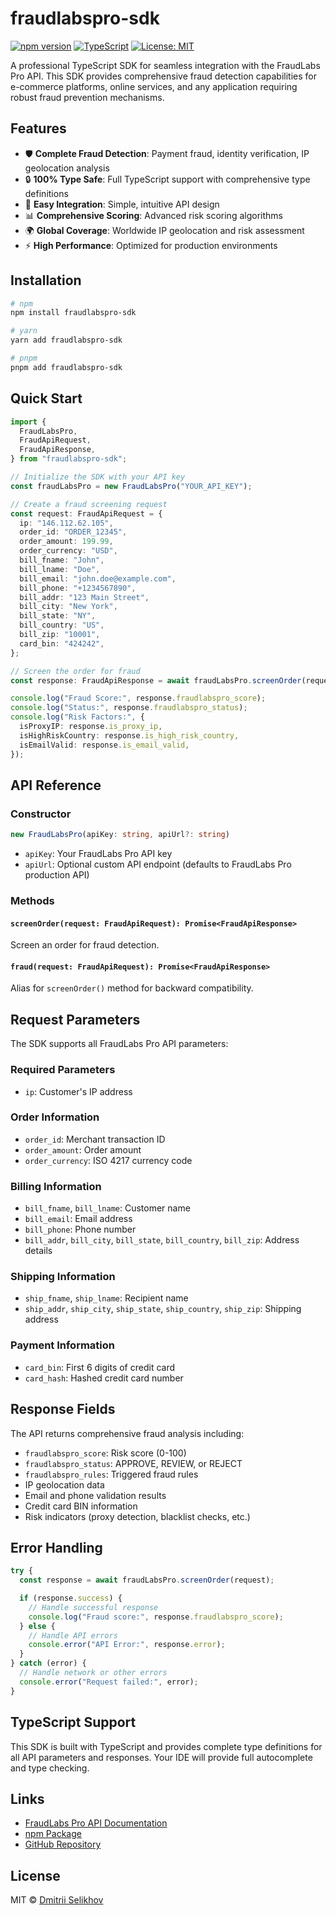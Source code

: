 # **fraudlabspro-sdk**

[![npm version](https://badge.fury.io/js/fraudlabspro-sdk.svg)](https://badge.fury.io/js/fraudlabspro-sdk)
[![TypeScript](https://img.shields.io/badge/%3C%2F%3E-TypeScript-%230074c1.svg)](http://www.typescriptlang.org/)
[![License: MIT](https://img.shields.io/badge/License-MIT-yellow.svg)](https://opensource.org/licenses/MIT)

A professional TypeScript SDK for seamless integration with the FraudLabs Pro API. This SDK provides comprehensive fraud detection capabilities for e-commerce platforms, online services, and any application requiring robust fraud prevention mechanisms.

## Features

- 🛡️ **Complete Fraud Detection**: Payment fraud, identity verification, IP geolocation analysis
- 🔒 **100% Type Safe**: Full TypeScript support with comprehensive type definitions
- 🚀 **Easy Integration**: Simple, intuitive API design
- 📊 **Comprehensive Scoring**: Advanced risk scoring algorithms
- 🌍 **Global Coverage**: Worldwide IP geolocation and risk assessment
- ⚡ **High Performance**: Optimized for production environments

## Installation

```bash
# npm
npm install fraudlabspro-sdk

# yarn
yarn add fraudlabspro-sdk

# pnpm
pnpm add fraudlabspro-sdk
```

## Quick Start

```typescript
import {
  FraudLabsPro,
  FraudApiRequest,
  FraudApiResponse,
} from "fraudlabspro-sdk";

// Initialize the SDK with your API key
const fraudLabsPro = new FraudLabsPro("YOUR_API_KEY");

// Create a fraud screening request
const request: FraudApiRequest = {
  ip: "146.112.62.105",
  order_id: "ORDER_12345",
  order_amount: 199.99,
  order_currency: "USD",
  bill_fname: "John",
  bill_lname: "Doe",
  bill_email: "john.doe@example.com",
  bill_phone: "+1234567890",
  bill_addr: "123 Main Street",
  bill_city: "New York",
  bill_state: "NY",
  bill_country: "US",
  bill_zip: "10001",
  card_bin: "424242",
};

// Screen the order for fraud
const response: FraudApiResponse = await fraudLabsPro.screenOrder(request);

console.log("Fraud Score:", response.fraudlabspro_score);
console.log("Status:", response.fraudlabspro_status);
console.log("Risk Factors:", {
  isProxyIP: response.is_proxy_ip,
  isHighRiskCountry: response.is_high_risk_country,
  isEmailValid: response.is_email_valid,
});
```

## API Reference

### Constructor

```typescript
new FraudLabsPro(apiKey: string, apiUrl?: string)
```

- `apiKey`: Your FraudLabs Pro API key
- `apiUrl`: Optional custom API endpoint (defaults to FraudLabs Pro production API)

### Methods

#### `screenOrder(request: FraudApiRequest): Promise<FraudApiResponse>`

Screen an order for fraud detection.

#### `fraud(request: FraudApiRequest): Promise<FraudApiResponse>`

Alias for `screenOrder()` method for backward compatibility.

## Request Parameters

The SDK supports all FraudLabs Pro API parameters:

### Required Parameters

- `ip`: Customer's IP address

### Order Information

- `order_id`: Merchant transaction ID
- `order_amount`: Order amount
- `order_currency`: ISO 4217 currency code

### Billing Information

- `bill_fname`, `bill_lname`: Customer name
- `bill_email`: Email address
- `bill_phone`: Phone number
- `bill_addr`, `bill_city`, `bill_state`, `bill_country`, `bill_zip`: Address details

### Shipping Information

- `ship_fname`, `ship_lname`: Recipient name
- `ship_addr`, `ship_city`, `ship_state`, `ship_country`, `ship_zip`: Shipping address

### Payment Information

- `card_bin`: First 6 digits of credit card
- `card_hash`: Hashed credit card number

## Response Fields

The API returns comprehensive fraud analysis including:

- `fraudlabspro_score`: Risk score (0-100)
- `fraudlabspro_status`: APPROVE, REVIEW, or REJECT
- `fraudlabspro_rules`: Triggered fraud rules
- IP geolocation data
- Email and phone validation results
- Credit card BIN information
- Risk indicators (proxy detection, blacklist checks, etc.)

## Error Handling

```typescript
try {
  const response = await fraudLabsPro.screenOrder(request);

  if (response.success) {
    // Handle successful response
    console.log("Fraud score:", response.fraudlabspro_score);
  } else {
    // Handle API errors
    console.error("API Error:", response.error);
  }
} catch (error) {
  // Handle network or other errors
  console.error("Request failed:", error);
}
```

## TypeScript Support

This SDK is built with TypeScript and provides complete type definitions for all API parameters and responses. Your IDE will provide full autocomplete and type checking.

## Links

- [FraudLabs Pro API Documentation](https://www.fraudlabspro.com/developer/api/screen-order)
- [npm Package](https://www.npmjs.com/package/fraudlabspro-sdk)
- [GitHub Repository](https://github.com/idimetrix/fraudlabspro-sdk)

## License

MIT © [Dmitrii Selikhov](https://github.com/idimetrix)
